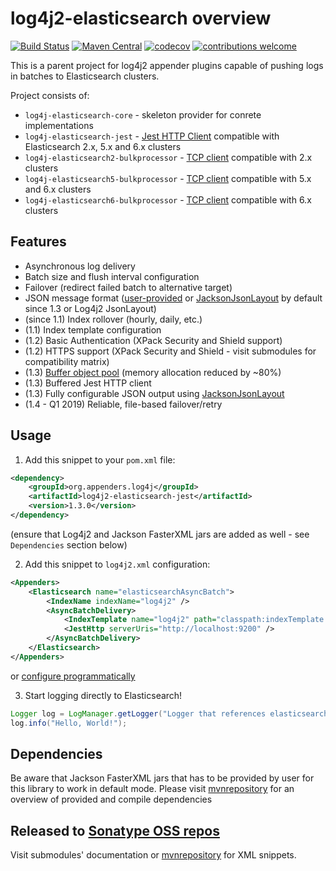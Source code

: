 # log4j2-elasticsearch overview

[![Build Status](https://travis-ci.org/dwyl/learn-travis.svg?branch=master)](https://travis-ci.org/rfoltyns/log4j2-elasticsearch)
[![Maven Central](https://maven-badges.herokuapp.com/maven-central/org.appenders.log4j/parent/badge.svg)](https://maven-badges.herokuapp.com/maven-central/org.appenders.log4j/parent)
[![codecov](https://codecov.io/gh/rfoltyns/log4j2-elasticsearch/branch/master/graph/badge.svg)](https://codecov.io/gh/rfoltyns/log4j2-elasticsearch)
[![contributions welcome](https://img.shields.io/badge/contributions-welcome-brightgreen.svg?style=flat)](https://github.com/rfoltyns/log4j2-elasticsearch)

This is a parent project for log4j2 appender plugins capable of pushing logs in batches to Elasticsearch clusters.

Project consists of:
* `log4j-elasticsearch-core` - skeleton provider for conrete implementations
* `log4j-elasticsearch-jest` - [Jest HTTP Client](https://github.com/searchbox-io/Jest) compatible with Elasticsearch 2.x, 5.x and 6.x clusters
* `log4j-elasticsearch2-bulkprocessor` - [TCP client](https://www.elastic.co/guide/en/elasticsearch/client/java-api/2.4/java-docs-bulk-processor.html) compatible with 2.x clusters
* `log4j-elasticsearch5-bulkprocessor` - [TCP client](https://www.elastic.co/guide/en/elasticsearch/client/java-api/5.6/java-docs-bulk-processor.html) compatible with 5.x and 6.x clusters
* `log4j-elasticsearch6-bulkprocessor` - [TCP client](https://www.elastic.co/guide/en/elasticsearch/client/java-api/6.2/java-docs-bulk-processor.html) compatible with 6.x clusters

## Features

* Asynchronous log delivery
* Batch size and flush interval configuration
* Failover (redirect failed batch to alternative target)
* JSON message format ([user-provided](https://github.com/rfoltyns/log4j2-elasticsearch/blob/master/log4j2-elasticsearch-jest/src/test/java/org/appenders/log4j2/elasticsearch/jest/smoke/CustomMessageFactoryTest.java) or [JacksonJsonLayout](log4j2-elasticsearch-core#jacksonjsonlayout) by default since 1.3 or Log4j2 JsonLayout)
* (since 1.1) Index rollover (hourly, daily, etc.)
* (1.1) Index template configuration
* (1.2) Basic Authentication (XPack Security and Shield support)
* (1.2) HTTPS support (XPack Security and Shield - visit submodules for compatibility matrix)
* (1.3) [Buffer object pool](log4j2-elasticsearch-core#object-pooling) (memory allocation reduced by ~80%)
* (1.3) Buffered Jest HTTP client
* (1.3) Fully configurable JSON output using [JacksonJsonLayout](log4j2-elasticsearch-core#jacksonjsonlayout)
* (1.4 - Q1 2019) Reliable, file-based failover/retry

## Usage

1. Add this snippet to your `pom.xml` file:
```xml
<dependency>
    <groupId>org.appenders.log4j</groupId>
    <artifactId>log4j2-elasticsearch-jest</artifactId>
    <version>1.3.0</version>
</dependency>
```
(ensure that Log4j2 and Jackson FasterXML jars are added as well - see `Dependencies` section below)

2. Add this snippet to `log4j2.xml` configuration:
```xml
<Appenders>
    <Elasticsearch name="elasticsearchAsyncBatch">
        <IndexName indexName="log4j2" />
        <AsyncBatchDelivery>
            <IndexTemplate name="log4j2" path="classpath:indexTemplate.json" />
            <JestHttp serverUris="http://localhost:9200" />
        </AsyncBatchDelivery>
    </Elasticsearch>
</Appenders>
```
or [configure programmatically](https://github.com/rfoltyns/log4j2-elasticsearch/blob/master/log4j2-elasticsearch-jest/src/test/java/org/appenders/log4j2/elasticsearch/jest/smoke/SmokeTest.java)

3. Start logging directly to Elasticsearch!
```java
Logger log = LogManager.getLogger("Logger that references elasticsearchAsyncBatch")
log.info("Hello, World!");
```
## Dependencies

Be aware that Jackson FasterXML jars that has to be provided by user for this library to work in default mode.
Please visit [mvnrepository](https://mvnrepository.com/artifact/org.appenders.log4j) for an overview of provided and compile dependencies

## Released to [Sonatype OSS repos](https://oss.sonatype.org/content/repositories/releases/org/appenders/log4j/)
Visit submodules' documentation or [mvnrepository](https://mvnrepository.com/artifact/org.appenders.log4j) for XML snippets.
